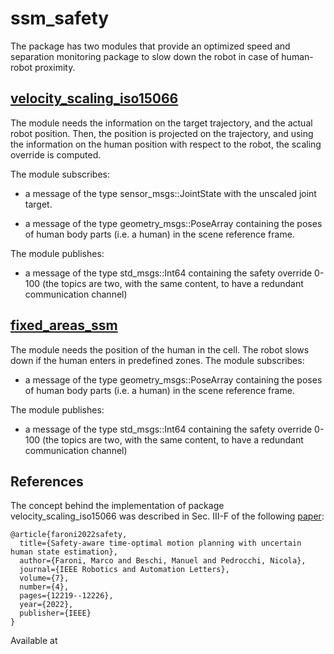 # ssm_safety

The package has two modules that provide an optimized speed and separation monitoring package to slow down the robot in case of human-robot proximity.

## [velocity_scaling_iso15066](velocity_scaling_iso15066/README.md)
The module needs the information on the target trajectory, and the actual robot position. Then, the position is projected on the trajectory, and using the information on the human position with respect to the robot, the scaling override is computed. 

The module subscribes:  

- a message of the type sensor_msgs::JointState with the unscaled joint target. 

- a message of the type geometry_msgs::PoseArray containing the poses of human body parts (i.e. a human) in the scene reference frame. 

The module publishes: 

- a message of the type std_msgs::Int64 containing the safety override 0-100 (the topics are two, with the same content, to have a redundant communication channel) 

## [fixed_areas_ssm](fixed_areas_ssm/README.md)
The module needs the position of the human in the cell. The robot slows down if the human enters in predefined zones.
The module subscribes:  

- a message of the type geometry_msgs::PoseArray containing the poses of human body parts (i.e. a human) in the scene reference frame. 

The module publishes: 

- a message of the type std_msgs::Int64 containing the safety override 0-100 (the topics are two, with the same content, to have a redundant communication channel) 

## References

The concept behind the implementation of package velocity_scaling_iso15066 was described in Sec. III-F of the following [paper](https://arxiv.org/pdf/2210.11655.pdf ):
```
@article{faroni2022safety,
  title={Safety-aware time-optimal motion planning with uncertain human state estimation},
  author={Faroni, Marco and Beschi, Manuel and Pedrocchi, Nicola},
  journal={IEEE Robotics and Automation Letters},
  volume={7},
  number={4},
  pages={12219--12226},
  year={2022},
  publisher={IEEE}
}
```
Available at
